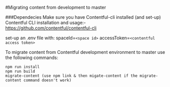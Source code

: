 #Migrating content from development to master

###Dependecies
Make sure you have Contentful-cli installed (and set-up)
Contentful CLI installation and usage:- https://github.com/contentful/contentful-cli

set-up an .env file with:
spaceId=`<space id>`
accessToken=`<contentful access token>`

To migrate content from Contentful development environment to master use the following commands:

```
npm run install
npm run build
migrate-content (use npm link & then migate-content if the migrate-content command doesn't work)
```